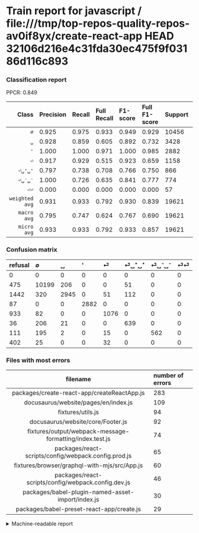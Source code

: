 # Train report for javascript / file:///tmp/top-repos-quality-repos-av0if8yx/create-react-app HEAD 32106d216e4c31fda30ec475f9f03186d116c893

### Classification report

PPCR: 0.849

| Class | Precision | Recall | Full Recall | F1-score | Full F1-score | Support | Full Support | PPCR |
|------:|:----------|:-------|:------------|:---------|:---------|:--------|:-------------|:-----|
| `∅` | 0.925| 0.975| 0.933| 0.949| 0.929| 10456| 10931| 0.957 |
| `␣` | 0.928| 0.859| 0.605| 0.892| 0.732| 3428| 4870| 0.704 |
| `'` | 1.000| 1.000| 0.971| 1.000| 0.985| 2882| 2969| 0.971 |
| `⏎` | 0.917| 0.929| 0.515| 0.923| 0.659| 1158| 2091| 0.554 |
| `⏎␣⁺␣⁺` | 0.797| 0.738| 0.708| 0.766| 0.750| 866| 902| 0.960 |
| `⏎␣⁻␣⁻` | 1.000| 0.726| 0.635| 0.841| 0.777| 774| 885| 0.875 |
| `⏎⏎` | 0.000| 0.000| 0.000| 0.000| 0.000| 57| 459| 0.124 |
| `weighted avg` | 0.931| 0.933| 0.792| 0.930| 0.839| 19621| 23107| 0.849 |
| `macro avg` | 0.795| 0.747| 0.624| 0.767| 0.690| 19621| 23107| 0.849 |
| `micro avg` | 0.933| 0.933| 0.792| 0.933| 0.857| 19621| 23107| 0.849 |

### Confusion matrix

|refusal|  ∅| ␣| '| ⏎| ⏎␣⁺␣⁺| ⏎␣⁻␣⁻| ⏎⏎| 
|:---|:---|:---|:---|:---|:---|:---|:---|
|0 |0 |0 |0 |0 |0 |0 |0 |
|475 |10199 |206 |0 |0 |51 |0 |0 |
|1442 |320 |2945 |0 |51 |112 |0 |0 |
|87 |0 |0 |2882 |0 |0 |0 |0 |
|933 |82 |0 |0 |1076 |0 |0 |0 |
|36 |206 |21 |0 |0 |639 |0 |0 |
|111 |195 |2 |0 |15 |0 |562 |0 |
|402 |25 |0 |0 |32 |0 |0 |0 |

### Files with most errors

| filename | number of errors|
|:----:|:-----|
| packages/create-react-app/createReactApp.js | 283 |
| docusaurus/website/pages/en/index.js | 109 |
| fixtures/utils.js | 94 |
| docusaurus/website/core/Footer.js | 92 |
| fixtures/output/webpack-message-formatting/index.test.js | 74 |
| packages/react-scripts/config/webpack.config.prod.js | 65 |
| fixtures/browser/graphql-with-mjs/src/App.js | 60 |
| packages/react-scripts/config/webpack.config.dev.js | 46 |
| packages/babel-plugin-named-asset-import/index.js | 30 |
| packages/babel-preset-react-app/create.js | 29 |

<details>
    <summary>Machine-readable report</summary>
```json
{
  "cl_report": {"\u0027": {"f1-score": 1.0, "precision": 1.0, "recall": 1.0, "support": 2882}, "macro avg": {"f1-score": 0.767423756272068, "precision": 0.7951493827175943, "recall": 0.7468120090640405, "support": 19621}, "micro avg": {"f1-score": 0.9328270730339941, "precision": 0.9328270730339941, "recall": 0.9328270730339941, "support": 19621}, "weighted avg": {"f1-score": 0.9302042637144687, "precision": 0.9305783517158412, "recall": 0.9328270730339941, "support": 19621}, "\u2205": {"f1-score": 0.9494949494949495, "precision": 0.9249115806656388, "recall": 0.9754208110175976, "support": 10456}, "\u23ce": {"f1-score": 0.9228130360205833, "precision": 0.9165247018739353, "recall": 0.9291882556131261, "support": 1158}, "\u23ce\u23ce": {"f1-score": 0.0, "precision": 0.0, "recall": 0.0, "support": 57}, "\u23ce\u2423\u207a\u2423\u207a": {"f1-score": 0.7661870503597122, "precision": 0.7967581047381546, "recall": 0.7378752886836027, "support": 866}, "\u23ce\u2423\u207b\u2423\u207b": {"f1-score": 0.841317365269461, "precision": 1.0, "recall": 0.7260981912144703, "support": 774}, "\u2423": {"f1-score": 0.8921538927597698, "precision": 0.9278512917454317, "recall": 0.8591015169194866, "support": 3428}},
  "cl_report_full": {"\u0027": {"f1-score": 0.9851307468808751, "precision": 1.0, "recall": 0.9706972044459414, "support": 2969}, "macro avg": {"f1-score": 0.6903143050703824, "precision": 0.7951493827175943, "recall": 0.6237849682376798, "support": 23107}, "micro avg": {"f1-score": 0.8567215877176559, "precision": 0.9328270730339941, "recall": 0.79209763275198, "support": 23107}, "weighted avg": {"f1-score": 0.8390245769661662, "precision": 0.9139210300406182, "recall": 0.79209763275198, "support": 23107}, "\u2205": {"f1-score": 0.9289552782584936, "precision": 0.9249115806656388, "recall": 0.9330344890677889, "support": 10931}, "\u23ce": {"f1-score": 0.6591117917304746, "precision": 0.9165247018739353, "recall": 0.5145863223338115, "support": 2091}, "\u23ce\u23ce": {"f1-score": 0.0, "precision": 0.0, "recall": 0.0, "support": 459}, "\u23ce\u2423\u207a\u2423\u207a": {"f1-score": 0.7499999999999999, "precision": 0.7967581047381546, "recall": 0.7084257206208425, "support": 902}, "\u23ce\u2423\u207b\u2423\u207b": {"f1-score": 0.7767795438838978, "precision": 1.0, "recall": 0.6350282485875707, "support": 885}, "\u2423": {"f1-score": 0.7322227747389359, "precision": 0.9278512917454317, "recall": 0.6047227926078029, "support": 4870}},
  "ppcr": 0.8491366252650712
}
```
</details>
